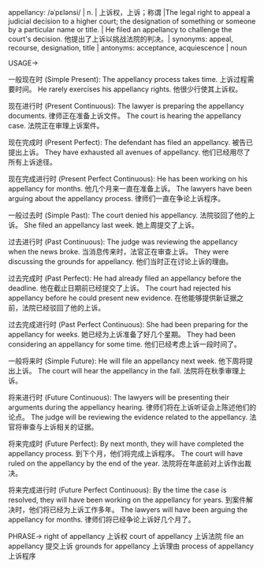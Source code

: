 appellancy: /əˈpɛlənsi/ | n. | 上诉权，上诉；称谓 |The legal right to appeal a judicial decision to a higher court;  the designation of something or someone by a particular name or title. | He filed an appellancy to challenge the court's decision. 他提出了上诉以挑战法院的判决。| synonyms: appeal, recourse,  designation, title | antonyms: acceptance, acquiescence | noun


USAGE->

一般现在时 (Simple Present):
The appellancy process takes time. 上诉过程需要时间。
He rarely exercises his appellancy rights. 他很少行使其上诉权。


现在进行时 (Present Continuous):
The lawyer is preparing the appellancy documents.  律师正在准备上诉文件。
The court is hearing the appellancy case. 法院正在审理上诉案件。


现在完成时 (Present Perfect):
The defendant has filed an appellancy.  被告已提出上诉。
They have exhausted all avenues of appellancy. 他们已经用尽了所有上诉途径。


现在完成进行时 (Present Perfect Continuous):
He has been working on his appellancy for months. 他几个月来一直在准备上诉。
The lawyers have been arguing about the appellancy process. 律师们一直在争论上诉程序。


一般过去时 (Simple Past):
The court denied his appellancy. 法院驳回了他的上诉。
She filed an appellancy last week. 她上周提交了上诉。


过去进行时 (Past Continuous):
The judge was reviewing the appellancy when the news broke.  当消息传来时，法官正在审查上诉。
They were discussing the grounds for appellancy.  他们当时正在讨论上诉的理由。


过去完成时 (Past Perfect):
He had already filed an appellancy before the deadline. 他在截止日期前已经提交了上诉。
The court had rejected his appellancy before he could present new evidence.  在他能够提供新证据之前，法院已经驳回了他的上诉。


过去完成进行时 (Past Perfect Continuous):
She had been preparing for the appellancy for weeks. 她已经为上诉准备了好几个星期。
They had been considering an appellancy for some time.  他们已经考虑上诉一段时间了。


一般将来时 (Simple Future):
He will file an appellancy next week. 他下周将提出上诉。
The court will hear the appellancy in the fall. 法院将在秋季审理上诉。


将来进行时 (Future Continuous):
The lawyers will be presenting their arguments during the appellancy hearing. 律师们将在上诉听证会上陈述他们的论点。
The judge will be reviewing the evidence related to the appellancy.  法官将审查与上诉相关的证据。


将来完成时 (Future Perfect):
By next month, they will have completed the appellancy process. 到下个月，他们将完成上诉程序。
The court will have ruled on the appellancy by the end of the year.  法院将在年底前对上诉作出裁决。


将来完成进行时 (Future Perfect Continuous):
By the time the case is resolved, they will have been working on the appellancy for years.  到案件解决时，他们将已经为上诉工作多年。
The lawyers will have been arguing the appellancy for months. 律师们将已经争论上诉好几个月了。


PHRASE->
right of appellancy  上诉权
court of appellancy  上诉法院
file an appellancy 提交上诉
grounds for appellancy 上诉理由
process of appellancy  上诉程序
